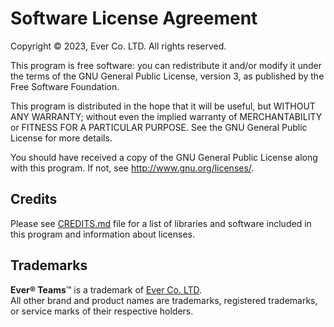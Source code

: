Software License Agreement
==========================

Copyright © 2023, Ever Co. LTD. All rights reserved.

This program is free software: you can redistribute it and/or modify
it under the terms of the GNU General Public License, version 3,
as published by the Free Software Foundation.

This program is distributed in the hope that it will be useful,
but WITHOUT ANY WARRANTY; without even the implied warranty of
MERCHANTABILITY or FITNESS FOR A PARTICULAR PURPOSE.  See the
GNU General Public License for more details.

You should have received a copy of the GNU General Public License
along with this program.  If not, see <http://www.gnu.org/licenses/>.

Credits
-------

Please see [CREDITS.md](CREDITS.md) file for a list of libraries and software included in this program and information about licenses.

Trademarks
----------

**Ever® Teams**™ is a trademark of [Ever Co. LTD](https://ever.co).  
All other brand and product names are trademarks, registered trademarks, or service marks of their respective holders.
